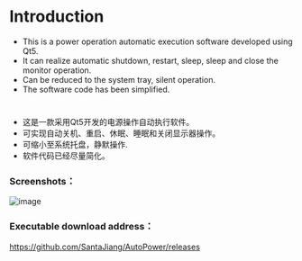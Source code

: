 # Introduction
* This is a power operation automatic execution software developed using Qt5.
* It can realize automatic shutdown, restart, sleep, sleep and close the monitor operation.
* Can be reduced to the system tray, silent operation.
* The software code has been simplified.
# 
* 这是一款采用Qt5开发的电源操作自动执行软件。
* 可实现自动关机、重启、休眠、睡眠和关闭显示器操作。
* 可缩小至系统托盘，静默操作.
* 软件代码已经尽量简化。

### Screenshots：
![image](https://github.com/SantaJiang/AutoPower/releases/screenshot.png)
### Executable download address：
https://github.com/SantaJiang/AutoPower/releases
